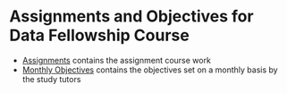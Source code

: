# Assignments and Objectives for Data Fellowship Course

- [Assignments](assignment/README.md) contains the assignment course work
- [Monthly Objectives](coursework/README.md) contains the objectives set on a monthly basis by the study tutors
